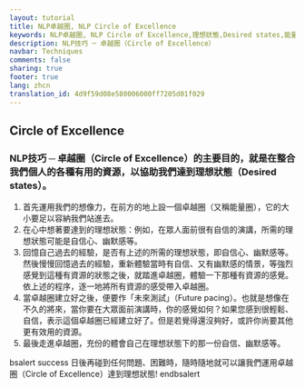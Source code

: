 ```yaml
---
layout: tutorial
title: NLP卓越圈, NLP Circle of Excellence
keywords: NLP卓越圈, NLP Circle of Excellence,理想狀態,Desired states,能量圈,自信演講,自信心,幽默感,未來測試,Future pacing,理想狀態
description: NLP技巧 ─ 卓越圈（Circle of Excellence）
navbar: Techniques
comments: false
sharing: true
footer: true
lang: zhcn
translation_id: 4d9f59d08e580006000ff7205d01f029
---
```


## Circle of Excellence

### NLP技巧 ─ 卓越圈（Circle of Excellence）的主要目的，就是在整合我們個人的各種有用的資源，以協助我們達到理想狀態（Desired states）。

1.  首先運用我們的想像力，在前方的地上設一個卓越圈（又稱能量圈），它的大小要足以容納我們站進去。
2.  在心中想著要達到的理想狀態：例如，在眾人面前很有自信的演講，所需的理想狀態可能是自信心、幽默感等。
3.  回憶自己過去的經驗，是否有上述的所需的理想狀態，即自信心、幽默感等。然後慢慢回憶過去的經驗，重新體驗當時有自信、又有幽默感的情景，等強烈感覺到這種有資源的狀態之後，就踏進卓越圈，體驗一下那種有資源的感覺。依上述的程序，逐一地將所有資源的感受帶入卓越圈。
4.  當卓越圈建立好之後，便要作「未來測試」（Future pacing）。也就是想像在不久的將來，當你要在大眾面前演講時，你的感覺如何？如果您感到很輕鬆、自信，表示這個卓越圈已經建立好了。但是若覺得還沒夠好，或許你尚要其他更有效用的資源。
5.  最後走進卓越圈，充份的體會自己在理想狀態下的那一份自信、幽默感等。

 bsalert success 
日後再碰到任何問題、困難時，隨時隨地就可以讓我們運用卓越圈（Circle of Excellence）達到理想狀態!
 endbsalert 
